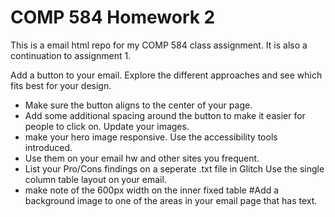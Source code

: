 # COMP 584 Homework 2

This is a email html repo for my COMP 584 class assignment. It is also a continuation to assignment 1.

Add a button to your email. Explore the different approaches and see which fits best for your design.

- Make sure the button aligns to the center of your page.
- Add some additional spacing around the button to make it easier for people to click on.
  Update your images.
- make your hero image responsive.
  Use the accessibility tools introduced.
- Use them on your email hw and other sites you frequent.
- List your Pro/Cons findings on a seperate .txt file in Glitch
  Use the single column table layout on your email.
- make note of the 600px width on the inner fixed table
  #Add a background image to one of the areas in your email page that has text.
